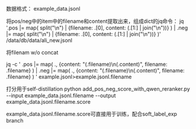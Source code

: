 数据格式：
example_data.jsonl

将pos/neg中的item中的filename和content提取出来，组成dict的jq命令：
jq '.pos |= map( split("\n") | {filename: .[0], content: (.[1:] | join("\n"))} ) | .neg |= map( split("\n") | {filename: .[0], content: (.[1:] | join("\n"))} )' /data/db/data/ali_new.jsonl



将filenam w/o concat

jq -c '
.pos |= map(
  .,
  {content: "\(.filename)\n\(.content)", filename: .filename}
) |
.neg |= map(
  .,
  {content: "\(.filename)\n\(.content)", filename: .filename}
)
' example.jsonl>example.jsonl.filename

打分用于self-distillation
python add_pos_neg_score_with_qwen_reranker.py --input example_data.jsonl.filename --output example_data.jsonl.filename.score

example_data.jsonl.filename.score可直接用于训练，配合soft_label_exp branch
